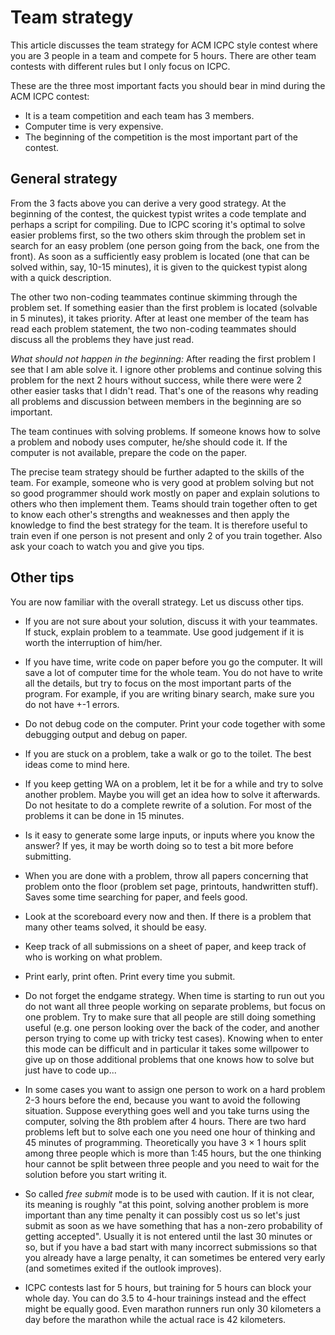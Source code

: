 # Team strategy

This article discusses the team strategy for ACM ICPC style contest where you are 3 people in a team and compete for 5 hours. There are other team contests with different rules but I only focus on ICPC.

These are the three most important facts you should bear in mind during the ACM ICPC contest:
* It is a team competition and each team has 3 members.
* Computer time is very expensive.
* The beginning of the competition is the most important part of the contest.

## General strategy
From the 3 facts above you can derive a very good strategy. At the beginning of the contest, the quickest typist writes a code template and perhaps a script for compiling. Due to ICPC scoring it's optimal to solve easier problems first, so the two others skim through the problem set in search for an easy problem (one person going from the back, one from the front). As soon as a sufficiently easy problem is located (one that can be solved within, say, 10-15 minutes), it is given to the quickest typist along with a quick description.

The other two non-coding teammates continue skimming through the problem set. If something easier than the first problem is located (solvable in 5 minutes), it takes priority. After at least one member of the team has read each problem statement, the two non-coding teammates should discuss all the problems they have just read.

*What should not happen in the beginning:* After reading the first problem I see that I am able solve it. I ignore other problems and continue solving this problem for the next 2 hours without success, while there were were 2 other easier tasks that I didn't read. That's one of the reasons why reading all problems and discussion between members in the beginning are so important.

The team continues with solving problems. If someone knows how to solve a problem and nobody uses computer, he/she should code it. If the computer is not available, prepare the code on the paper.

The precise team strategy should be further adapted to the skills of the team. For example, someone who is very good at problem solving but not so good programmer should work mostly on paper and explain solutions to others who then implement them. Teams should train together often to get to know each other's strengths and weaknesses and then apply the knowledge to find the best strategy for the team. It is therefore useful to train even if one person is not present and only 2 of you train together. Also ask your coach to watch you and give you tips.

## Other tips
You are now familiar with the overall strategy. Let us discuss other tips.

* If you are not sure about your solution, discuss it with your teammates. If stuck, explain problem to a teammate. Use good judgement if it is worth the interruption of him/her.

* If you have time, write code on paper before you go the computer. It will save a lot of computer time for the whole team. You do not have to write all the details, but try to focus on the most important parts of the program. For example, if you are writing binary search, make sure you do not have +-1 errors.

* Do not debug code on the computer. Print your code together with some debugging output and debug on paper.

* If you are stuck on a problem, take a walk or go to the toilet. The best ideas come to mind here.

* If you keep getting WA on a problem, let it be for a while and try to solve another problem. Maybe you will get an idea how to solve it afterwards. Do not hesitate to do a complete rewrite of a solution. For most of the problems it can be done in 15 minutes.

* Is it easy to generate some large inputs, or inputs where you know the answer? If yes, it may be worth doing so to test a bit more before submitting.

* When you are done with a problem, throw all papers concerning that problem onto the floor (problem set page, printouts, handwritten stuff). Saves some time searching for paper, and feels good.

* Look at the scoreboard every now and then. If there is a problem that many other teams solved, it should be easy.

* Keep track of all submissions on a sheet of paper, and keep track of who is working on what problem.

* Print early, print often. Print every time you submit.

* Do not forget the endgame strategy.  When time is starting to run out you do not want all three people working on separate problems, but focus on one problem.  Try to make sure that all people are still doing something useful (e.g. one person looking over the back of the coder, and another person trying to come up with tricky test cases). Knowing when to enter this mode can be difficult and in particular it takes some willpower to give up on those additional problems that one knows how to solve but just have to code up...

* In some cases you want to assign one person to work on a hard problem 2-3 hours before the end, because you want to avoid the following situation. Suppose everything goes well and you take turns using the computer, solving the 8th problem after 4 hours. There are two hard problems left but to solve each one you need one hour of thinking and 45 minutes of programming. Theoretically you have 3 &times; 1 hours split among three people which is more than 1:45 hours, but the one thinking hour cannot be split between three people and you need to wait for the solution before you start writing it.

* So called *free submit* mode is to be used with caution. If it is not clear, its meaning is roughly "at this point, solving another problem is more important than any time penalty it can possibly cost us so let's just submit as soon as we have something that has a non-zero probability of getting accepted". Usually it is not entered until the last 30 minutes or so, but if you have a bad start with many incorrect submissions so that you already have a large penalty, it can sometimes be entered very early (and sometimes exited if the outlook improves).

* ICPC contests last for 5 hours, but training for 5 hours can block your whole day. You can do 3.5 to 4-hour trainings instead and the effect might be equally good. Even marathon runners run only 30 kilometers a day before the marathon while the actual race is 42 kilometers.
